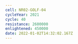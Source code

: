 ```yaml
---
cell: NR02-GOLF-04
cycleYear: 2021
cycle: 40
resistance: 2600000
enlightened: 450000
date: 2022-01-02T14:32:02.167Z
---
```

